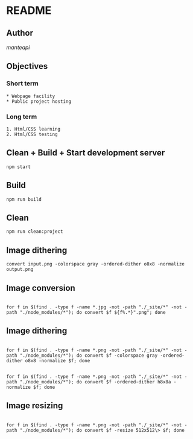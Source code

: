 README
======

Author
----------
*manteapi*

Objectives
----------

### Short term
    * Webpage facility
    * Public project hosting

### Long term

    1. Html/CSS learning
    2. Html/CSS testing

Clean + Build + Start development server
----------------------------------------

<pre><code>npm start</code></pre>

Build
-----

<pre><code>npm run build</code></pre>

Clean
-----

<pre><code>npm run clean:project</code></pre>

Image dithering
---------------

<pre><code>convert input.png -colorspace gray -ordered-dither o8x8 -normalize output.png</code></pre>

Image conversion
----------------

<pre><code>
for f in $(find . -type f -name *.jpg -not -path "./_site/*" -not -path "./node_modules/*"); do convert $f ${f%.*}".png"; done
</code></pre>

Image dithering
---------------

<pre><code>
for f in $(find . -type f -name *.png -not -path "./_site/*" -not -path "./node_modules/*"); do convert $f -colorspace gray -ordered-dither o8x8 -normalize $f; done
</code></pre>

<pre><code>
for f in $(find . -type f -name *.png -not -path "./_site/*" -not -path "./node_modules/*"); do convert $f -ordered-dither h8x8a -normalize $f; done
</code></pre>

Image resizing
--------------

<pre><code>
for f in $(find . -type f -name *.png -not -path "./_site/*" -not -path "./node_modules/*"); do convert $f -resize 512x512\> $f; done
</code></pre>

